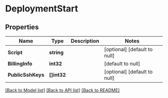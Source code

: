 # DeploymentStart

## Properties
Name | Type | Description | Notes
------------ | ------------- | ------------- | -------------
**Script** | **string** |  | [optional] [default to null]
**BillingInfo** | **int32** |  | [default to null]
**PublicSshKeys** | **[]int32** |  | [optional] [default to null]

[[Back to Model list]](../README.md#documentation-for-models) [[Back to API list]](../README.md#documentation-for-api-endpoints) [[Back to README]](../README.md)


